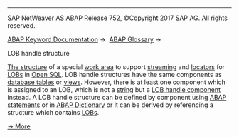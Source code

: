   

* * *

SAP NetWeaver AS ABAP Release 752, ©Copyright 2017 SAP AG. All rights reserved.

[ABAP Keyword Documentation](javascript:call_link\('abenabap.htm'\)) →  [ABAP Glossary](javascript:call_link\('abenabap_glossary.htm'\)) → 

LOB handle structure

[The structure](javascript:call_link\('abenstructure_glosry.htm'\) "Glossary Entry") of a special [work area](javascript:call_link\('abenwork_area_glosry.htm'\) "Glossary Entry") to support [streaming](javascript:call_link\('abenstreaming_glosry.htm'\) "Glossary Entry") and [locators](javascript:call_link\('abenlocator_glosry.htm'\) "Glossary Entry") for [LOBs](javascript:call_link\('abenlob_glosry.htm'\) "Glossary Entry") in [Open SQL](javascript:call_link\('abenopen_sql_glosry.htm'\) "Glossary Entry"). LOB handle structures have the same components as [database tables](javascript:call_link\('abendatabase_table_glosry.htm'\) "Glossary Entry") or [views](javascript:call_link\('abenview_glosry.htm'\) "Glossary Entry"). However, there is at least one component which is assigned to an LOB, which is not a [string](javascript:call_link\('abenstring_glosry.htm'\) "Glossary Entry") but a [LOB handle component](javascript:call_link\('abenlob_handle_component_glosry.htm'\) "Glossary Entry") instead. A LOB handle structure can be defined by component using [ABAP statements](javascript:call_link\('abenabap_statement_glosry.htm'\) "Glossary Entry") or in [ABAP Dictionary](javascript:call_link\('abenabap_dictionary_glosry.htm'\) "Glossary Entry") or it can be derived by referencing a structure which contains [LOBs](javascript:call_link\('abenlob_glosry.htm'\) "Glossary Entry").

[→ More](javascript:call_link\('abaptypes_lob_handle.htm'\))